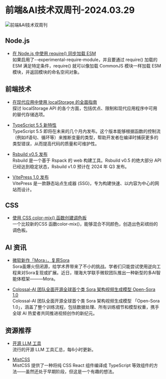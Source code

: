 # 前端&AI技术双周刊-2024.03.29

![前端&AI技术双周刊](https://gips3.baidu.com/it/u=1738046946,3286364374&fm=3028&app=3028&f=PNG&fmt=auto&q=100&size=f900_383)

## Node.js
- [在 Node.js 中使用 require() 同步加载 ESM](https://joyeecheung.github.io/blog/2024/03/18/require-esm-in-node-js/)
<br>如果启用了--experimental-require-module，并且要通过 require() 加载的 ESM 满足特定条件，require() 就可以像加载 CommonJS 模块一样加载 ESM 模块，并返回模块的命名空间对象。

## 前端技术
- [在现代应用中使用 localStorage 的全面指南](https://rxdb.info/articles/localstorage.html#what-to-use-instead-of-the-localstorage-api-in-javascript)
<br>探讨 localStorage API 的各个方面，包括优点、限制和现代应用程序中可用的替代存储选项。

- [TypeScript 5.5 新特性](https://www.totaltypescript.com/type-predicate-inference)
<br>TypeScript 5.5 即将在未来的几个月内发布。这个版本能够根据函数的控制流（例如if语句、循环等）来推断变量的类型，帮助开发者在编译时捕获更多的类型错误，从而提高代码的质量和可维护性。

- [Rsbuild v0.5 发布](https://rsbuild.dev/zh/community/releases/v0-5#rsbuild-v05-%E5%8F%91%E5%B8%83)
<br>Rsbuild 是一个基于 Rspack 的 web 构建工具。Rsbuild v0.5 的绝大部分 API 已经达到稳定状态，Rsbuild v1.0 预计在 2024 年 Q3 发布。

- [VitePress 1.0 发布](https://blog.vuejs.org/posts/vitepress-1.0)
<br>VitePress 是一款静态站点生成器 (SSG)，专为构建快速、以内容为中心的网站而设计。

## CSS
- [使用 CSS color-mix() 函数创建调色板](https://developer.mozilla.org/en-US/blog/color-palettes-css-color-mix/?utm_source=CSS-Weekly&utm_campaign=Issue-582&utm_medium=web)
<br>一个比较新的CSS 函数color-mix()，能够混合不同颜色，创造出色彩缤纷的调色板。

## AI 资讯
- [微软新作「Mora」，复原Sora](https://mp.weixin.qq.com/s/G08_a5gkzjTIAt8MoprmMA)
<br>Sora虽爆火但闭源，给学术界带来了不小的挑战。学者们只能尝试使用逆向工程来对Sora复现或扩展。近日，理海大学联手微软团队推出一种新型的多AI智能体框架———Mora。

- [Colossal-AI 团队全面开源全球首个类 Sora 架构视频生成模型 Open-Sora 1.0](https://github.com/hpcaitech/Open-Sora)
<br>Colossal-AI 团队全面开源全球首个类 Sora 架构视频生成模型 「Open-Sora 1.0」，涵盖了整个训练流程，包括数据处理、所有训练细节和模型权重，携手全球 AI 热爱者共同推进视频创作的新纪元。

## 资源推荐
- [开源 LLM 工具](https://huyenchip.com/llama-police)
<br>流行的开源 LLM 工具汇总，每6小时更新。

- [MistCSS](https://typicode.github.io/mistcss/)
<br>MistCSS 提供了一种将纯 CSS React 组件编译成 TypeScript 等效组件的方法——虽然还处于早期阶段，但这是一个有趣的想法。




